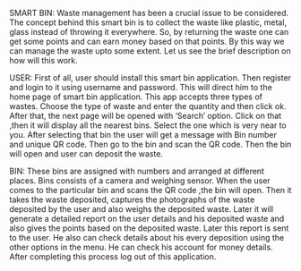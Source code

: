 SMART BIN:
  Waste management has been a crucial issue to be considered. The concept behind this smart bin is to collect the waste like plastic, metal, glass instead of throwing it everywhere. So, by returning the waste one can get some points and can earn money based on that points. By this way we can manage the waste upto some extent. Let us see the brief description on how will this work.
  
USER:
	First of all, user should install this smart bin application. Then register and login to it using username and password. This will direct him to the home page of smart bin application. This app accepts three types of wastes. Choose the type of waste and enter the quantity and then click ok.
	After that, the next page will be opened with ‘Search’ option. Click on that ,then it will display all the nearest bins. Select the one which is very near to you. After selecting that bin the user will get a message with Bin number and unique QR code. Then go to the bin and scan the QR code. Then the bin will open and user can deposit the waste.
	
BIN:
	These bins are assigned with numbers and arranged at different places. Bins consists of a camera and weighing sensor. When the user comes to the particular bin and scans the QR code ,the bin will open. Then it takes the waste deposited, captures the photographs of the waste deposited by the user and also weighs the deposited waste. Later it will generate a detailed report on the user details and his deposited waste and also gives the points based on the deposited waste.
  Later this report is sent to the user. He also can check details about his every deposition using the other options in the menu. He can check his account for money details. After completing this process log out of this application. 
